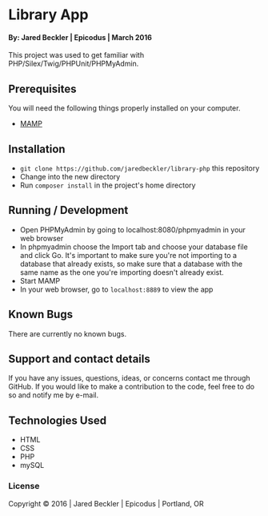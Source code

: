 # Library App

#### By: Jared Beckler | Epicodus | March 2016

This project was used to get familiar with PHP/Silex/Twig/PHPUnit/PHPMyAdmin.

## Prerequisites

You will need the following things properly installed on your computer.

* [MAMP](https://www.mamp.info/en/downloads/)

## Installation

* `git clone https://github.com/jaredbeckler/library-php` this repository
* Change into the new directory
* Run `composer install` in the project's home directory

## Running / Development

* Open PHPMyAdmin by going to localhost:8080/phpmyadmin in your web browser
* In phpmyadmin choose the Import tab and choose your database file and click Go. It's important to make sure you're not importing to a database that already exists, so make sure that a database with the same name as the one you're importing doesn't already exist.
* Start MAMP
* In your web browser, go to `localhost:8889` to view the app

## Known Bugs

There are currently no known bugs.

## Support and contact details

If you have any issues, questions, ideas, or concerns contact me through GitHub. If you would like to make a contribution to the code, feel free to do so and notify me by e-mail.

## Technologies Used

* HTML
* CSS
* PHP
* mySQL

### License

Copyright &copy; 2016  |  Jared Beckler  |  Epicodus  |  Portland, OR
